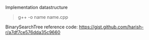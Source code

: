 Implementation datastructure
> g++ -o name name.cpp

BinarySearchTree reference code: https://gist.github.com/harish-r/a7df7ce576dda35c9660 
